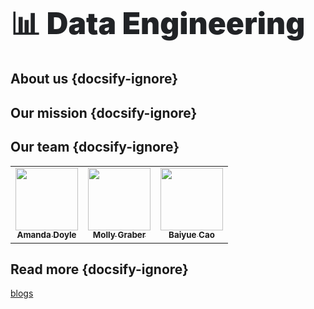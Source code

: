 <span style="font-size:3rem; margin-top:0; font-weight:900; color:#212326;">
📊 Data Engineering
</span>

## About us {docsify-ignore}

## Our mission {docsify-ignore}

## Our team {docsify-ignore}
<!-- ALL-CONTRIBUTORS-LIST:START - Do not remove or modify this section -->
<!-- prettier-ignore-start -->
<!-- markdownlint-disable -->
<table>
  <tr>
    <td align="center">
        <a href="https://github.com/AmandaDoyle">
            <img src="https://avatars1.githubusercontent.com/u/5611960?v=4" width="100px;" alt=""/>
                <br /><sub><b>Amanda Doyle</b></sub></a><br />
    </td>
    <td align="center">
        <a href="https://github.com/mgraber">
            <img src="https://avatars1.githubusercontent.com/u/12535039?v=4" width="100px;" alt=""/>
                <br /><sub><b>Molly Graber</b></sub></a><br />
    </td>
    <td align="center">
        <a href="https://github.com/sptkl">
            <img src="https://avatars2.githubusercontent.com/u/13207770?v=4" width="100px;" alt=""/>
                <br /><sub><b>Baiyue Cao</b></sub></a><br />
    </td>
  </tr>
</table>

<!-- markdownlint-enable -->
<!-- prettier-ignore-end -->
<!-- ALL-CONTRIBUTORS-LIST:END -->

## Read more {docsify-ignore}
[blogs](_assets/blogs.html ':include :type=iframe width=100% height=800px')